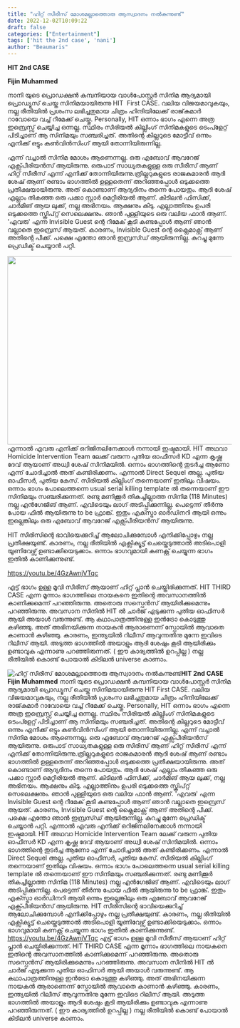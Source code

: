 ```yaml
---
title: "ഹിറ്റ് സീരീസ് മോശമല്ലാത്തൊരു ആസ്വാദനം നൽകുന്നുണ്ട്"
date: 2022-12-02T10:09:22
draft: false
categories: ["Entertainment"]
tags: ['hit the 2nd case', 'nani']
author: "Beaumaris"
---
```


<strong>HIT 2nd CASE</strong>

<strong>Fijin Muhammed</strong>

നാനി യുടെ പ്രൊഡക്ഷൻ കമ്പനിയായ വാൾപോസ്റ്റർ സിനിമ ആദ്യമായി പ്രൊഡ്യൂസ് ചെയ്ത സിനിമയായിരുന്നു HIT  First CASE. വലിയ വിജയമാവുകയും, നല്ല രീതിയിൽ പ്രശംസ ലഭിച്ചതുമായ ചിത്രം ഹിന്ദിയിലേക്ക് രാജ്‌കുമാർ റാവോയെ വച്ച് റീമേക്ക് ചെയ്തു. Personally, HIT ഒന്നാം ഭാഗം എന്നെ അത്ര ഇമ്പ്രെസ്സ് ചെയ്യിച്ച ഒന്നല്ല. സ്ഥിരം സീരിയൽ കില്ലിംഗ് സിനിമകളുടെ ടെംപ്ളേറ്റ് പിടിച്ചാണ് ആ സിനിമയും സഞ്ചരിച്ചത്. അതിന്റെ കില്ലറുടെ മോട്ടീവ് ഒന്നും എനിക്ക് ഒട്ടും കൺവിൻസിംഗ് ആയി തോന്നിയിരുന്നില്ല.

എന്ന് വച്ചാൽ സിനിമ മോശം ആണെന്നല്ല. ഒരു എബോവ് ആവറേജ് എക്സ്പീരിയൻസ് ആയിരുന്നു. ഒരുപാട് സാധ്യതകളുള്ള ഒരു സീരീസ് ആണ് ഹിറ്റ് സീരീസ് എന്ന് എനിക്ക് തോന്നിയിരുന്നു.ത്രില്ലറുകളുടെ രാജകുമാരൻ ആദി ശേഷ് ആണ് രണ്ടാം ഭാഗത്തിൽ ഉള്ളതെന്ന് അറിഞ്ഞപ്പോൾ ഒടുക്കത്തെ പ്രതീക്ഷയായിരുന്നു. അത് കൊണ്ടാണ് ആദ്യദിനം തന്നെ പോയതും. ആദി ശേഷ് എല്ലാം തികഞ്ഞ ഒരു പക്കാ സ്റ്റാർ മെറ്റീരിയൽ ആണ്. കിടിലൻ ഫിസിക്ക്, ചാർമിങ് ആയ ലുക്ക്, നല്ല അഭിനയം. ആക്ഷനും കിടു. എല്ലാത്തിനും ഉപരി ഒടുക്കത്തെ സ്ക്രിപ്റ്റ് സെലെക്ഷനും. ഞാൻ പുള്ളിയുടെ ഒരു വലിയ ഫാൻ ആണ്.
'എവരു' എന്ന Invisible Guest ന്റെ റീമേക് കൂടി കണ്ടപ്പോൾ ആണ് ഞാൻ വല്ലാതെ ഇമ്പ്രെസ് ആയത്. കാരണം, Invisible Guest ന്റെ ക്ലൈമാക്സ് ആണ് അതിന്റെ പീക്ക്. പക്ഷെ എന്തോ ഞാൻ ഇമ്പ്രസ്ഡ് ആയിരുന്നില്ല. കുറച്ചു മുന്നേ പ്രെഡിക്ട് ചെയ്യാൻ പറ്റി.

<img class="wp-image-364723 aligncenter" src="https://cdn.boolokam.com/articles/2022/12/t3ttt-1-300x156.jpg" alt="" width="813" height="423" />എന്നാൽ എവരു എനിക്ക് ഒറിജിനലിനേക്കാൾ നന്നായി ഇഷ്ടമായി. HIT അഥവാ Homicide Intervention Team ലേക്ക് വരുന്ന പുതിയ ഓഫീസർ KD എന്ന കൃഷ്ണ ദേവ് ആയാണ് അധ്വി ശേഷ് സിനിമയിൽ. ഒന്നാം ഭാഗത്തിന്റെ തുടർച്ച ആണോ എന്ന് ചോദിച്ചാൽ അത് കണ്ടിരിക്കണം. എന്നാൽ Direct Sequel അല്ല. പുതിയ ഓഫീസർ, പുതിയ കേസ്. സീരിയൽ കില്ലിംഗ് തന്നെയാണ് ഇതിലും വിഷയം. ഒന്നാം ഭാഗം പോലെത്തന്നെ usual serial killing template ൽ തന്നെയാണ് ഈ സിനിമയും സഞ്ചരിക്കുന്നത്. രണ്ടു മണിക്കൂർ തികച്ചില്ലാത്ത സിനിമ (118 Minutes) നല്ല എൻഗേജിങ് ആണ്. എവിടെയും ലാഗ് അടിപ്പിക്കുന്നില്ല. പെട്ടെന്ന് തീർന്നു പോയ ഫീൽ ആയിരുന്നു to be ഫ്രാങ്ക്. ഇതും എക്സ്ട്രാ ഓർഡിനറി ആയി ഒന്നും ഇല്ലെങ്കിലും ഒരു എബോവ് ആവറേജ് എക്സ്പീരിയൻസ് ആയിരുന്നു.

HIT സീരിസിന്റെ ഭാവിയെക്കുറിച്ച് ആലോചിക്കുമ്പോൾ എനിക്കിപ്പോഴും നല്ല പ്രതീക്ഷയുണ്ട്. കാരണം, നല്ല രീതിയിൽ എക്സിക്യൂട്ട് ചെയ്തെടുത്താൽ അടിപൊളി യൂണിവേഴ്സ് ഉണ്ടാക്കിയെടുക്കാം. ഒന്നാം ഭാഗവുമായി കണക്റ്റ് ചെയ്യുന്ന ഭാഗം ഇതിൽ കാണിക്കുന്നുണ്ട്.

https://youtu.be/4GzAwnjVTqc

എട്ട് ഭാഗം ഉള്ള മൂവി സീരീസ് ആയാണ് ഹിറ്റ് പ്ലാൻ ചെയ്തിരിക്കുന്നത്. HIT THIRD CASE എന്ന മൂന്നാം ഭാഗത്തിലെ നായകനെ ഇതിന്റെ അവസാനത്തിൽ കാണിക്കുമെന്ന് പറഞ്ഞിരുന്നു. അതൊരു സസ്പെൻസ് ആയിരിക്കുമെന്നും പറഞ്ഞിരുന്നു. അവസാന സീനിൽ HIT ൽ ചാർജ് എടുക്കുന്ന പുതിയ ഓഫിസർ ആയി അയാൾ വരുന്നുണ്ട്. ആ കഥാപാത്രത്തിനുള്ള ഇൻട്രോ കൊടുത്തു കഴിഞ്ഞു. അത് അഭിനയിക്കുന്ന നായകൻ ആരാണെന്ന് സ്പോയിൽ ആവാതെ കാണാൻ കഴിഞ്ഞു. കാരണം, ഇന്ത്യയിൽ റിലീസ്‌ ആവുന്നതിനു മുന്നേ ഇവിടെ റിലീസ്‌ ആയി. അടുത്ത ഭാഗത്തിൽ അയാളും ആദി ശേഷും കൂടി ആയിരിക്കും ഉണ്ടാവുക എന്നാണു പറഞ്ഞിരുന്നത്. ( ഈ കാര്യത്തിൽ ഉറപ്പില്ല ) നല്ല രീതിയിൽ കൊണ്ട് പോയാൽ കിടിലൻ universe കാണാം.


![ഹിറ്റ് സീരീസ് മോശമല്ലാത്തൊരു ആസ്വാദനം നൽകുന്നുണ്ട്](https://cdn.boolokam.com/articles/2022/12/t3ttt-1-300x156.jpg)**HIT 2nd CASE** **Fijin Muhammed** നാനി യുടെ പ്രൊഡക്ഷൻ കമ്പനിയായ വാൾപോസ്റ്റർ സിനിമ ആദ്യമായി പ്രൊഡ്യൂസ് ചെയ്ത സിനിമയായിരുന്നു HIT First CASE. വലിയ വിജയമാവുകയും, നല്ല രീതിയിൽ പ്രശംസ ലഭിച്ചതുമായ ചിത്രം ഹിന്ദിയിലേക്ക് രാജ്‌കുമാർ റാവോയെ വച്ച് റീമേക്ക് ചെയ്തു. Personally, HIT ഒന്നാം ഭാഗം എന്നെ അത്ര ഇമ്പ്രെസ്സ് ചെയ്യിച്ച ഒന്നല്ല. സ്ഥിരം സീരിയൽ കില്ലിംഗ് സിനിമകളുടെ ടെംപ്ളേറ്റ് പിടിച്ചാണ് ആ സിനിമയും സഞ്ചരിച്ചത്. അതിന്റെ കില്ലറുടെ മോട്ടീവ് ഒന്നും എനിക്ക് ഒട്ടും കൺവിൻസിംഗ് ആയി തോന്നിയിരുന്നില്ല. എന്ന് വച്ചാൽ സിനിമ മോശം ആണെന്നല്ല. ഒരു എബോവ് ആവറേജ് എക്സ്പീരിയൻസ് ആയിരുന്നു. ഒരുപാട് സാധ്യതകളുള്ള ഒരു സീരീസ് ആണ് ഹിറ്റ് സീരീസ് എന്ന് എനിക്ക് തോന്നിയിരുന്നു.ത്രില്ലറുകളുടെ രാജകുമാരൻ ആദി ശേഷ് ആണ് രണ്ടാം ഭാഗത്തിൽ ഉള്ളതെന്ന് അറിഞ്ഞപ്പോൾ ഒടുക്കത്തെ പ്രതീക്ഷയായിരുന്നു. അത് കൊണ്ടാണ് ആദ്യദിനം തന്നെ പോയതും. ആദി ശേഷ് എല്ലാം തികഞ്ഞ ഒരു പക്കാ സ്റ്റാർ മെറ്റീരിയൽ ആണ്. കിടിലൻ ഫിസിക്ക്, ചാർമിങ് ആയ ലുക്ക്, നല്ല അഭിനയം. ആക്ഷനും കിടു. എല്ലാത്തിനും ഉപരി ഒടുക്കത്തെ സ്ക്രിപ്റ്റ് സെലെക്ഷനും. ഞാൻ പുള്ളിയുടെ ഒരു വലിയ ഫാൻ ആണ്. 'എവരു' എന്ന Invisible Guest ന്റെ റീമേക് കൂടി കണ്ടപ്പോൾ ആണ് ഞാൻ വല്ലാതെ ഇമ്പ്രെസ് ആയത്. കാരണം, Invisible Guest ന്റെ ക്ലൈമാക്സ് ആണ് അതിന്റെ പീക്ക്. പക്ഷെ എന്തോ ഞാൻ ഇമ്പ്രസ്ഡ് ആയിരുന്നില്ല. കുറച്ചു മുന്നേ പ്രെഡിക്ട് ചെയ്യാൻ പറ്റി. എന്നാൽ എവരു എനിക്ക് ഒറിജിനലിനേക്കാൾ നന്നായി ഇഷ്ടമായി. HIT അഥവാ Homicide Intervention Team ലേക്ക് വരുന്ന പുതിയ ഓഫീസർ KD എന്ന കൃഷ്ണ ദേവ് ആയാണ് അധ്വി ശേഷ് സിനിമയിൽ. ഒന്നാം ഭാഗത്തിന്റെ തുടർച്ച ആണോ എന്ന് ചോദിച്ചാൽ അത് കണ്ടിരിക്കണം. എന്നാൽ Direct Sequel അല്ല. പുതിയ ഓഫീസർ, പുതിയ കേസ്. സീരിയൽ കില്ലിംഗ് തന്നെയാണ് ഇതിലും വിഷയം. ഒന്നാം ഭാഗം പോലെത്തന്നെ usual serial killing template ൽ തന്നെയാണ് ഈ സിനിമയും സഞ്ചരിക്കുന്നത്. രണ്ടു മണിക്കൂർ തികച്ചില്ലാത്ത സിനിമ (118 Minutes) നല്ല എൻഗേജിങ് ആണ്. എവിടെയും ലാഗ് അടിപ്പിക്കുന്നില്ല. പെട്ടെന്ന് തീർന്നു പോയ ഫീൽ ആയിരുന്നു to be ഫ്രാങ്ക്. ഇതും എക്സ്ട്രാ ഓർഡിനറി ആയി ഒന്നും ഇല്ലെങ്കിലും ഒരു എബോവ് ആവറേജ് എക്സ്പീരിയൻസ് ആയിരുന്നു. HIT സീരിസിന്റെ ഭാവിയെക്കുറിച്ച് ആലോചിക്കുമ്പോൾ എനിക്കിപ്പോഴും നല്ല പ്രതീക്ഷയുണ്ട്. കാരണം, നല്ല രീതിയിൽ എക്സിക്യൂട്ട് ചെയ്തെടുത്താൽ അടിപൊളി യൂണിവേഴ്സ് ഉണ്ടാക്കിയെടുക്കാം. ഒന്നാം ഭാഗവുമായി കണക്റ്റ് ചെയ്യുന്ന ഭാഗം ഇതിൽ കാണിക്കുന്നുണ്ട്. https://youtu.be/4GzAwnjVTqc എട്ട് ഭാഗം ഉള്ള മൂവി സീരീസ് ആയാണ് ഹിറ്റ് പ്ലാൻ ചെയ്തിരിക്കുന്നത്. HIT THIRD CASE എന്ന മൂന്നാം ഭാഗത്തിലെ നായകനെ ഇതിന്റെ അവസാനത്തിൽ കാണിക്കുമെന്ന് പറഞ്ഞിരുന്നു. അതൊരു സസ്പെൻസ് ആയിരിക്കുമെന്നും പറഞ്ഞിരുന്നു. അവസാന സീനിൽ HIT ൽ ചാർജ് എടുക്കുന്ന പുതിയ ഓഫിസർ ആയി അയാൾ വരുന്നുണ്ട്. ആ കഥാപാത്രത്തിനുള്ള ഇൻട്രോ കൊടുത്തു കഴിഞ്ഞു. അത് അഭിനയിക്കുന്ന നായകൻ ആരാണെന്ന് സ്പോയിൽ ആവാതെ കാണാൻ കഴിഞ്ഞു. കാരണം, ഇന്ത്യയിൽ റിലീസ്‌ ആവുന്നതിനു മുന്നേ ഇവിടെ റിലീസ്‌ ആയി. അടുത്ത ഭാഗത്തിൽ അയാളും ആദി ശേഷും കൂടി ആയിരിക്കും ഉണ്ടാവുക എന്നാണു പറഞ്ഞിരുന്നത്. ( ഈ കാര്യത്തിൽ ഉറപ്പില്ല ) നല്ല രീതിയിൽ കൊണ്ട് പോയാൽ കിടിലൻ universe കാണാം.
